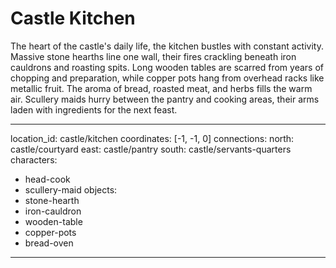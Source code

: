 # Castle Kitchen

The heart of the castle's daily life, the kitchen bustles with constant activity. Massive stone hearths line one wall, their fires crackling beneath iron cauldrons and roasting spits. Long wooden tables are scarred from years of chopping and preparation, while copper pots hang from overhead racks like metallic fruit. The aroma of bread, roasted meat, and herbs fills the warm air. Scullery maids hurry between the pantry and cooking areas, their arms laden with ingredients for the next feast.

---
location_id: castle/kitchen
coordinates: [-1, -1, 0]
connections:
  north: castle/courtyard
  east: castle/pantry
  south: castle/servants-quarters
characters:
  - head-cook
  - scullery-maid
objects:
  - stone-hearth
  - iron-cauldron
  - wooden-table
  - copper-pots
  - bread-oven
---
